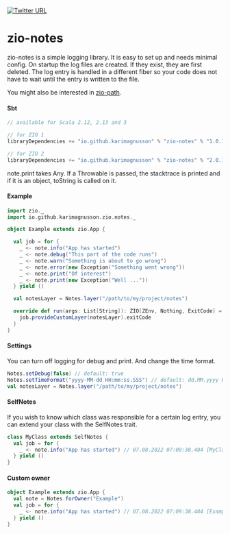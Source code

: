 [![Twitter URL](https://img.shields.io/twitter/url/https/twitter.com/bukotsunikki.svg?style=social&label=Follow%20%40kuzminki_lib)](https://twitter.com/kuzminki_lib)

# zio-notes

zio-notes is a simple logging library. It is easy to set up and needs minimal config. On startup the log files are created. If they exist, they are first deleted. The log entry is handled in a different fiber so your code does not have to wait until the entry is written to the file.

You might also be interested in [zio-path](https://github.com/karimagnusson/zio-path).

#### Sbt
```sbt
// available for Scala 2.12, 2.13 and 3

// for ZIO 1
libraryDependencies += "io.github.karimagnusson" % "zio-notes" % "1.0.1"

// for ZIO 2
libraryDependencies += "io.github.karimagnusson" % "zio-notes" % "2.0.1"
```

note.print takes Any. If a Throwable is passed, the stacktrace is printed and if it is an object, toString is called on it.

#### Example
```scala
import zio._
import io.github.karimagnusson.zio.notes._

object Example extends zio.App {

  val job = for {
    _ <- note.info("App has started")
    _ <- note.debug("This part of the code runs")
    _ <- note.warn("Something is about to go wrong")
    _ <- note.error(new Exception("Something went wrong"))
    _ <- note.print("Of interest")
    _ <- note.print(new Exception("Well ..."))
  } yield ()

  val notesLayer = Notes.layer("/path/to/my/project/notes")

  override def run(args: List[String]): ZIO[ZEnv, Nothing, ExitCode] = {
    job.provideCustomLayer(notesLayer).exitCode
  }
}
```

#### Settings
You can turn off logging for debug and print.
And change the time format.
```scala
Notes.setDebug(false) // default: true
Notes.setTimeFormat("yyyy-MM-dd HH:mm:ss.SSS") // default: dd.MM.yyyy HH:mm:ss.SSS
val notesLayer = Notes.layer("/path/to/my/project/notes")
```

#### SelfNotes
If you wish to know which class was responsible for a certain log entry, you can extend your class with the SelfNotes trait.
```scala
class MyClass extends SelfNotes {
  val job = for {
    _ <- note.info("App has started") // 07.08.2022 07:09:38.484 [MyClass] App has started
  } yield ()
}
```

#### Custom owner
```scala
object Example extends zio.App {
  val note = Notes.forOwner("Example")
  val job = for {
    _ <- note.info("App has started") // 07.08.2022 07:09:38.484 [Example] App has started
  } yield ()
}
```


